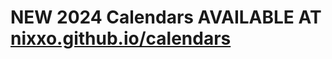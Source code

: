 # NEW 2024 Calendars AVAILABLE AT <a href="http://nixxo.github.io/calendars/">nixxo.github.io/calendars</a>